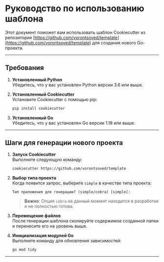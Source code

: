 # Руководство по использованию шаблона

Этот документ поможет вам использовать шаблон Cookiecutter из репозитория [https://github.com/vorontsoved/template](https://github.com/vorontsoved/template) для создания нового Go-проекта.

---

## Требования

1. **Установленный Python**  
   Убедитесь, что у вас установлен Python версии 3.6 или выше.

2. **Установленный Cookiecutter**  
   Установите Cookiecutter с помощью pip:
   ```bash
   pip install cookiecutter
   ```

3. **Установленный Go**  
   Убедитесь, что у вас установлен Go версии 1.18 или выше.

---

## Шаги для генерации нового проекта

1. **Запуск Cookiecutter**  
   Выполните следующую команду:
   ```bash
   cookiecutter https://github.com/vorontsoved/template
   ```

2. **Выбор типа проекта**  
   Когда появится запрос, выберите `simple` в качестве типа проекта:
   ```plaintext
   Тип приложения для генерации? (simple/cobra) [simple]:
   ```
   > **Важно**: Опция `cobra` на данный момент находится в разработке и не полностью готова.

3. **Перемещение файлов**  
   После генерации шаблона скопируйте содержимое созданной папки и перенесите его на уровень выше.

4. **Инициализация модулей Go**  
   Выполните команду для обновления зависимостей:
   ```bash
   go mod tidy
   ```

---